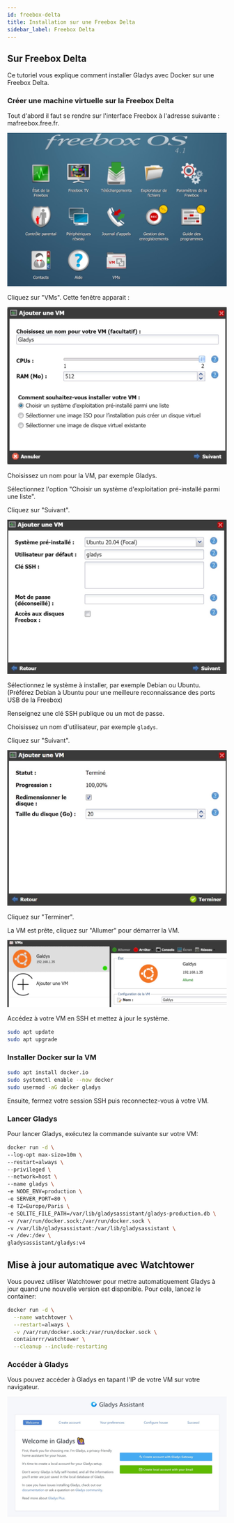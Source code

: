 ```yaml
---
id: freebox-delta
title: Installation sur une Freebox Delta
sidebar_label: Freebox Delta
---
```


## Sur Freebox Delta

Ce tutoriel vous explique comment installer Gladys avec Docker sur une Freebox Delta.

### Créer une machine virtuelle sur la Freebox Delta

Tout d'abord il faut se rendre sur l'interface Freebox à l'adresse suivante : mafreebox.free.fr.

![FreeboxOs](../../../../../static/img/docs/fr/installation/freebox-delta/freeboxos.jpg)

Cliquez sur "VMs". Cette fenêtre apparait :

![Ajouter une VM](../../../../../static/img/docs/fr/installation/freebox-delta/add-vm.jpg)

Choisissez un nom pour la VM, par exemple Gladys.

Sélectionnez l'option "Choisir un système d'exploitation pré-installé parmi une liste".

Cliquez sur "Suivant".

![Ajouter une VM](../../../../../static/img/docs/fr/installation/freebox-delta/add-vm-2.jpg)

Sélectionnez le système à installer, par exemple Debian ou Ubuntu.
(Préférez Debian à Ubuntu pour une meilleure reconnaissance des ports USB de la Freebox)

Renseignez une clé SSH publique ou un mot de passe.

Choisissez un nom d'utilisateur, par exemple `gladys`.

Cliquez sur "Suivant".

![Ajouter une VM](../../../../../static/img/docs/fr/installation/freebox-delta/add-vm-3.jpg)

Cliquez sur "Terminer".

La VM est prête, cliquez sur "Allumer" pour démarrer la VM.

![Ajouter une VM](../../../../../static/img/docs/fr/installation/freebox-delta/start-vm.jpg)

Accédez à votre VM en SSH et mettez à jour le système.

```bash
sudo apt update
sudo apt upgrade
```

### Installer Docker sur la VM

```bash
sudo apt install docker.io
sudo systemctl enable --now docker
sudo usermod -aG docker gladys
```

Ensuite, fermez votre session SSH puis reconnectez-vous à votre VM.

### Lancer Gladys

Pour lancer Gladys, exécutez la commande suivante sur votre VM:

```bash
docker run -d \
--log-opt max-size=10m \
--restart=always \
--privileged \
--network=host \
--name gladys \
-e NODE_ENV=production \
-e SERVER_PORT=80 \
-e TZ=Europe/Paris \
-e SQLITE_FILE_PATH=/var/lib/gladysassistant/gladys-production.db \
-v /var/run/docker.sock:/var/run/docker.sock \
-v /var/lib/gladysassistant:/var/lib/gladysassistant \
-v /dev:/dev \
gladysassistant/gladys:v4
```

## Mise à jour automatique avec Watchtower

Vous pouvez utiliser Watchtower pour mettre automatiquement Gladys à jour quand une nouvelle version est disponible. Pour cela, lancez le container:

```bash
docker run -d \
  --name watchtower \
  --restart=always \
  -v /var/run/docker.sock:/var/run/docker.sock \
  containrrr/watchtower \
  --cleanup --include-restarting
```

### Accéder à Gladys

Vous pouvez accéder à Gladys en tapant l'IP de votre VM sur votre navigateur.

![Accéder a la VM](../../../../../static/img/docs/fr/installation/freebox-delta/freebox-vm-success.jpg)
